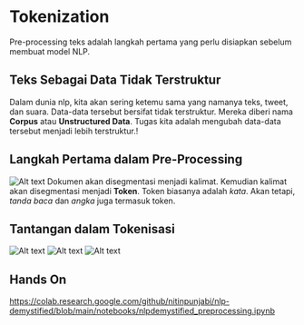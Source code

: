 # Tokenization

<p> Pre-processing teks adalah langkah pertama yang perlu disiapkan sebelum membuat model NLP.

## Teks Sebagai Data Tidak Terstruktur
Dalam dunia nlp, kita akan sering ketemu sama yang namanya teks, tweet, dan suara. Data-data tersebut bersifat tidak terstruktur. Mereka diberi nama **Corpus** atau **Unstructured Data**. Tugas kita adalah mengubah data-data tersebut menjadi lebih terstruktur.!

## Langkah Pertama dalam Pre-Processing
![Alt text](Picture-1.png)
Dokumen akan disegmentasi menjadi kalimat. Kemudian kalimat akan disegmentasi menjadi **Token**. Token biasanya adalah _kata_. Akan tetapi, _tanda baca_ dan _angka_ juga termasuk token.

## Tantangan dalam Tokenisasi
![Alt text](Picture-2.png)
![Alt text](Picture-3.png)
![Alt text](Picture-4.png)

## Hands On
https://colab.research.google.com/github/nitinpunjabi/nlp-demystified/blob/main/notebooks/nlpdemystified_preprocessing.ipynb